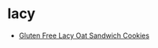 # lacy

 * [Gluten Free Lacy Oat Sandwich Cookies](index/g/gluten-free-lacy-oat-sandwich-cookies-51259010.json)
